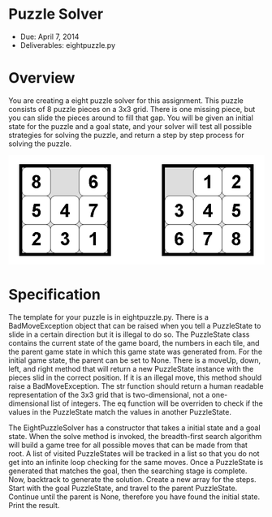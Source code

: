 # Puzzle Solver

* Due: April 7, 2014
* Deliverables: eightpuzzle.py

# Overview

You are creating a eight puzzle solver for this assignment. This puzzle
consists of 8 puzzle pieces on a 3x3 grid. There is one missing piece, but you
can slide the pieces around to fill that gap. You will be given an initial
state for the puzzle and a goal state, and your solver will test all possible
strategies for solving the puzzle, and return a step by step process for
solving the puzzle.

![eight puzzle](8-puzzle-states.png)

# Specification

The template for your puzzle is in eightpuzzle.py. There is a BadMoveException
object that can be raised when you tell a PuzzleState to slide in a certain
direction but it is illegal to do so. The PuzzleState class contains the
current state of the game board, the numbers in each tile, and the parent game
state in which this game state was generated from. For the initial game state,
the parent can be set to None. There is a moveUp, down, left, and right method
that will return a new PuzzleState instance with the pieces slid in the correct
position. If it is an illegal move, this method should raise a
BadMoveException. The str function should return a human readable
representation of the 3x3 grid that is two-dimensional, not a one-dimensional
list of integers. The eq function will be overriden to check if the values in
the PuzzleState match the values in another PuzzleState.

The EightPuzzleSolver has a constructor that takes a initial state and a goal
state. When the solve method is invoked, the breadth-first search algorithm
will build a game tree for all possible moves that can be made from that root.
A list of visited PuzzleStates will be tracked in a list so that you do not get
into an infinite loop checking for the same moves. Once a PuzzleState is
generated that matches the goal, then the searching stage is complete. Now,
backtrack to generate the solution. Create a new array for the steps. Start
with the goal PuzzleState, and travel to the parent PuzzleState. Continue until
the parent is None, therefore you have found the initial state. Print the
result.


